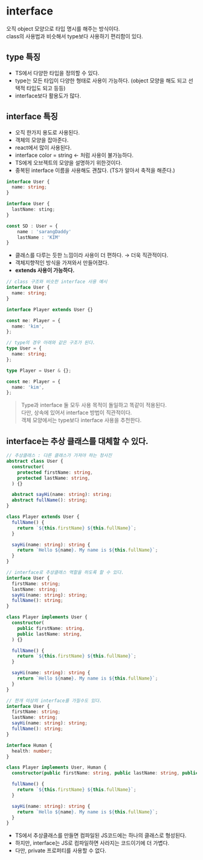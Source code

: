 # interface

오직 object 모양으로 타입 명시를 해주는 방식이다.  
class의 사용법과 비슷해서 type보다 사용하기 편리함이 있다.

## type 특징

- TS에서 다양한 타입을 정의할 수 있다.
- type는 모든 타입이 다양한 형태로 사용이 가능하다. (object 모양을 해도 되고 선택적 타입도 되고 등등)
- interface보다 활용도가 많다.

## interface 특징

- 오직 한가지 용도로 사용된다.
- 객체의 모양을 잡아준다.
- react에서 많이 사용된다.
- interface color = string ← 처럼 사용이 불가능하다.
- TS에게 오브젝트의 모양을 설명하기 위한것이다.
- 중복된 interface 이름을 사용해도 괜찮다. (TS가 알아서 축적을 해준다.)

```ts
interface User {
  name: string;
}

interface User {
  lastName: sting;
}

const SD : User = {
    name : 'sarangDaddy'
    lastName : 'KIM'
}
```

- 클래스를 다루는 듯한 느낌이라 사용이 더 편하다. → 더욱 직관적이다.
- 객체지향적인 방식을 가져와서 만들어졌다.
- **extends 사용이 가능하다.**

```ts
// class 구조와 비슷한 interface 사용 예시
interface User {
  name: string;
}

interface Player extends User {}

const me: Player = {
  name: 'kim',
};

// type의 경우 아래와 같은 구조가 된다.
type User = {
  name: string;
};

type Player = User & {};

const me: Player = {
  name: 'kim',
};
```

> Type과 interface 둘 모두 사용 목적이 돌일하고 똑같이 적용된다.  
> 다만, 상속에 있어서 interface 방법이 직관적이다.  
> 객체 모양에서는 type보다 interface 사용을 추천한다.

## interface는 추상 클래스를 대체할 수 있다.

```ts
// 추상클래스 : 다른 클래스가 가져야 하는 청사진
abstract class User {
  constructor(
    protected firstName: string,
    protected lastName: string,
  ) {}

  abstract sayHi(name: string): string;
  abstract fullName(): string;
}

class Player extends User {
  fullName() {
    return `${this.firstName} ${this.fullName}`;
  }

  sayHi(name: string): string {
    return `Hello ${name}. My name is ${this.fullName}`;
  }
}

// interface로 추상클래스 역할을 하도록 할 수 있다.
interface User {
  firstName: string;
  lastName: string;
  sayHi(name: string): string;
  fullName(): string;
}

class Player implements User {
  constructor(
    public firstName: string,
    public lastName: string,
  ) {}

  fullName() {
    return `${this.firstName} ${this.fullName}`;
  }

  sayHi(name: string): string {
    return `Hello ${name}. My name is ${this.fullName}`;
  }
}
```

```ts
// 한개 이상의 interface를 가질수도 있다.
interface User {
  firstName: string;
  lastName: string;
  sayHi(name: string): string;
  fullName(): string;
}

interface Human {
  health: number;
}

class Player implements User, Human {
  constructor(public firstName: string, public lastName: string, public health: number;) {}

  fullName() {
    return `${this.firstName} ${this.fullName}`;
  }

  sayHi(name: string): string {
    return `Hello ${name}. My name is ${this.fullName}`;
  }
}
```

- TS에서 추상클래스를 만들면 컴파일된 JS코드에는 하나의 클래스로 형성된다.
- 하지만, interface는 JS로 컴파일하면 사라지는 코드이기에 더 가볍다.
- 다만, private 프로퍼티를 사용할 수 없다.
